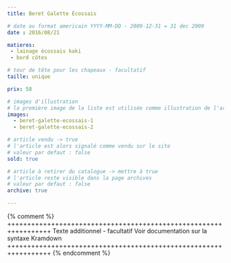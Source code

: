 ```yaml
---
title: Beret Galette Écossais

# date au format americain YYYY-MM-DD - 2009-12-31 = 31 dec 2009
date : 2016/08/21

matieres:
 - lainage écossais kaki
 - bord côtes

# tour de tête pour les chapeaux - facultatif
taille: unique

prix: 58

# images d'illustration
# la première image de la liste est utilisée comme illustration de l'article dans les pages de listing.
images:
  - beret-galette-ecossais-1
  - beret-galette-ecossais-2

# article vendu -> true
# l'article est alors signalé comme vendu sur le site
# valeur par defaut : false
sold: true

# article à retirer du catalogue -> mettre à true
# l'article reste visible dans la page archives
# valeur par defaut : false
archive: true

---
```

{% comment %} +++++++++++++++++++++++++++++++++++++++++++++++++++++++++++++++++
              Texte additionnel - facultatif
              Voir documentation sur la syntaxe Kramdown
+++++++++++++++++++++++++++++++++++++++++++++++++++++++++++++++++ {% endcomment %}
